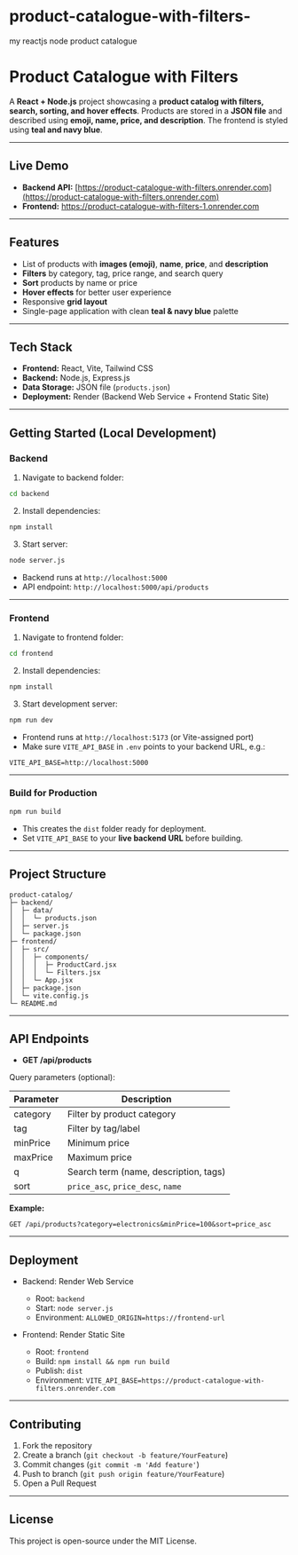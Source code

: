 # product-catalogue-with-filters-
my reactjs node product catalogue

# Product Catalogue with Filters

A **React + Node.js** project showcasing a **product catalog with filters, search, sorting, and hover effects**. Products are stored in a **JSON file** and described using **emoji, name, price, and description**. The frontend is styled using **teal and navy blue**.

---

## **Live Demo**

* **Backend API:** [https://product-catalogue-with-filters.onrender.com](https://product-catalogue-with-filters.onrender.com)
* **Frontend:** https://product-catalogue-with-filters-1.onrender.com

---

## **Features**

* List of products with **images (emoji)**, **name**, **price**, and **description**
* **Filters** by category, tag, price range, and search query
* **Sort** products by name or price
* **Hover effects** for better user experience
* Responsive **grid layout**
* Single-page application with clean **teal & navy blue** palette

---

## **Tech Stack**

* **Frontend:** React, Vite, Tailwind CSS
* **Backend:** Node.js, Express.js
* **Data Storage:** JSON file (`products.json`)
* **Deployment:** Render (Backend Web Service + Frontend Static Site)

---

## **Getting Started (Local Development)**

### **Backend**

1. Navigate to backend folder:

```bash
cd backend
```

2. Install dependencies:

```bash
npm install
```

3. Start server:

```bash
node server.js
```

* Backend runs at `http://localhost:5000`
* API endpoint: `http://localhost:5000/api/products`

---

### **Frontend**

1. Navigate to frontend folder:

```bash
cd frontend
```

2. Install dependencies:

```bash
npm install
```

3. Start development server:

```bash
npm run dev
```

* Frontend runs at `http://localhost:5173` (or Vite-assigned port)
* Make sure `VITE_API_BASE` in `.env` points to your backend URL, e.g.:

```
VITE_API_BASE=http://localhost:5000
```

---

### **Build for Production**

```bash
npm run build
```

* This creates the `dist` folder ready for deployment.
* Set `VITE_API_BASE` to your **live backend URL** before building.

---

## **Project Structure**

```
product-catalog/
├─ backend/
│  ├─ data/
│  │  └─ products.json
│  ├─ server.js
│  └─ package.json
├─ frontend/
│  ├─ src/
│  │  ├─ components/
│  │  │  ├─ ProductCard.jsx
│  │  │  └─ Filters.jsx
│  │  └─ App.jsx
│  ├─ package.json
│  └─ vite.config.js
└─ README.md
```

---

## **API Endpoints**

* **GET /api/products**

Query parameters (optional):

| Parameter | Description                           |
| --------- | ------------------------------------- |
| category  | Filter by product category            |
| tag       | Filter by tag/label                   |
| minPrice  | Minimum price                         |
| maxPrice  | Maximum price                         |
| q         | Search term (name, description, tags) |
| sort      | `price_asc`, `price_desc`, `name`     |

**Example:**

```
GET /api/products?category=electronics&minPrice=100&sort=price_asc
```

---

## **Deployment**

* Backend: Render Web Service

  * Root: `backend`
  * Start: `node server.js`
  * Environment: `ALLOWED_ORIGIN=https://frontend-url`

* Frontend: Render Static Site

  * Root: `frontend`
  * Build: `npm install && npm run build`
  * Publish: `dist`
  * Environment: `VITE_API_BASE=https://product-catalogue-with-filters.onrender.com`

---

## **Contributing**

1. Fork the repository
2. Create a branch (`git checkout -b feature/YourFeature`)
3. Commit changes (`git commit -m 'Add feature'`)
4. Push to branch (`git push origin feature/YourFeature`)
5. Open a Pull Request

---

## **License**

This project is open-source under the MIT License.

